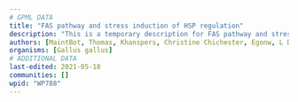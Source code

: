 ```yaml
---
# GPML DATA
title: "FAS pathway and stress induction of HSP regulation"
description: "This is a temporary description for FAS pathway and stress induction of HSP regulation"
authors: [MaintBot, Thomas, Khanspers, Christine Chichester, Egonw, L Dupuis, Eweitz]
organisms: [Gallus gallus]
# ADDITIONAL DATA
last-edited: 2021-05-18
communities: []
wpid: "WP788"
---
```


